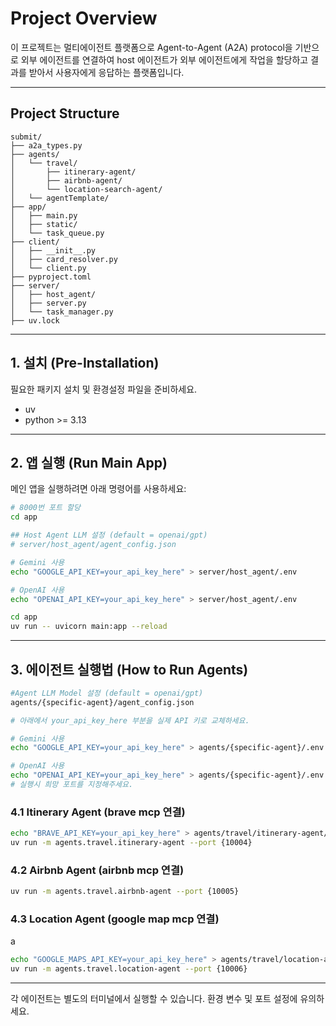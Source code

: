 # Project Overview

이 프로젝트는 멀티에이전트 플랫폼으로 Agent-to-Agent (A2A) protocol을 기반으로 외부 에이전트를 연결하여 host 에이전트가 외부 에이전트에게 작업을 할당하고 결과를 받아서 사용자에게 응답하는 플랫폼입니다.

---

## Project Structure

```
submit/
├── a2a_types.py
├── agents/
│   └── travel/
│       ├── itinerary-agent/
│       ├── airbnb-agent/
│       └── location-search-agent/
│   └── agentTemplate/
├── app/
│   ├── main.py
│   ├── static/
│   └── task_queue.py
├── client/
│   ├── __init__.py
│   ├── card_resolver.py
│   └── client.py
├── pyproject.toml
├── server/
│   ├── host_agent/
│   ├── server.py
│   └── task_manager.py
├── uv.lock
```

---

## 1. 설치 (Pre-Installation)

필요한 패키지 설치 및 환경설정 파일을 준비하세요.

- uv
- python >= 3.13

---

## 2. 앱 실행 (Run Main App)

메인 앱을 실행하려면 아래 명령어를 사용하세요:

```bash
# 8000번 포트 할당
cd app

## Host Agent LLM 설정 (default = openai/gpt)
# server/host_agent/agent_config.json

# Gemini 사용
echo "GOOGLE_API_KEY=your_api_key_here" > server/host_agent/.env

# OpenAI 사용
echo "OPENAI_API_KEY=your_api_key_here" > server/host_agent/.env

cd app
uv run -- uvicorn main:app --reload
```

---

## 3. 에이전트 실행법 (How to Run Agents)

```bash
#Agent LLM Model 설정 (default = openai/gpt)
agents/{specific-agent}/agent_config.json

# 아래에서 your_api_key_here 부분을 실제 API 키로 교체하세요.

# Gemini 사용
echo "GOOGLE_API_KEY=your_api_key_here" > agents/{specific-agent}/.env

# OpenAI 사용
echo "OPENAI_API_KEY=your_api_key_here" > agents/{specific-agent}/.env
# 실행시 희망 포트를 지정해주세요.

```

### 4.1 Itinerary Agent (brave mcp 연결)

```bash
echo "BRAVE_API_KEY=your_api_key_here" > agents/travel/itinerary-agent/.env
uv run -m agents.travel.itinerary-agent --port {10004}
```

### 4.2 Airbnb Agent (airbnb mcp 연결)

```bash
uv run -m agents.travel.airbnb-agent --port {10005}
```

### 4.3 Location Agent (google map mcp 연결)
a
```bash
echo "GOOGLE_MAPS_API_KEY=your_api_key_here" > agents/travel/location-agent/.env
uv run -m agents.travel.location-agent --port {10006}
```

---

각 에이전트는 별도의 터미널에서 실행할 수 있습니다. 환경 변수 및 포트 설정에 유의하세요.


